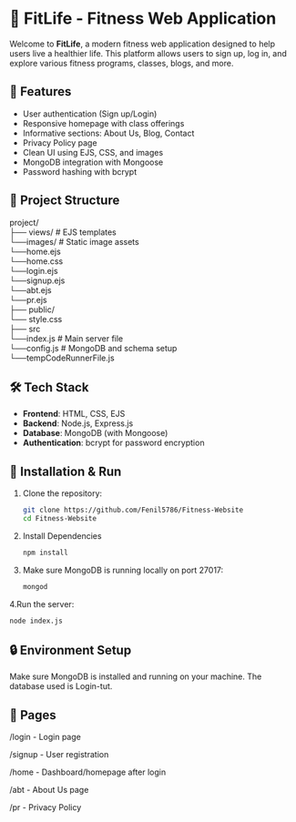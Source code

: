 # 💪 FitLife - Fitness Web Application

Welcome to **FitLife**, a modern fitness web application designed to help users live a healthier life. This platform allows users to sign up, log in, and explore various fitness programs, classes, blogs, and more.

## 🚀 Features

- User authentication (Sign up/Login)
- Responsive homepage with class offerings
- Informative sections: About Us, Blog, Contact
- Privacy Policy page
- Clean UI using EJS, CSS, and images
- MongoDB integration with Mongoose
- Password hashing with bcrypt

## 📂 Project Structure

project/ <br>
├── views/ # EJS templates <br>
  └──images/ # Static image assets <br>
  └──home.ejs <br>
  └──home.css <br>
  └──login.ejs <br>
  └──signup.ejs <br>
  └──abt.ejs <br>
  └──pr.ejs <br>
├── public/  <br>
  └── style.css <br>
├── src <br>
  └──index.js # Main server file <br>
  └──config.js # MongoDB and schema setup <br>
  └──tempCodeRunnerFile.js <br>



## 🛠️ Tech Stack

- **Frontend**: HTML, CSS, EJS
- **Backend**: Node.js, Express.js
- **Database**: MongoDB (with Mongoose)
- **Authentication**: bcrypt for password encryption

## 🧪 Installation & Run

1. Clone the repository:

   ```bash
   git clone https://github.com/Fenil5786/Fitness-Website
   cd Fitness-Website
   
2. Install Dependencies
   ```bash
   npm install

3. Make sure MongoDB is running locally on port 27017:

   ```bash
   mongod

4.Run the server:

   ```bash
   node index.js
```


## 🔒 Environment Setup
Make sure MongoDB is installed and running on your machine. The database used is Login-tut.


## 📄 Pages
/login - Login page

/signup - User registration

/home - Dashboard/homepage after login

/abt - About Us page

/pr - Privacy Policy
